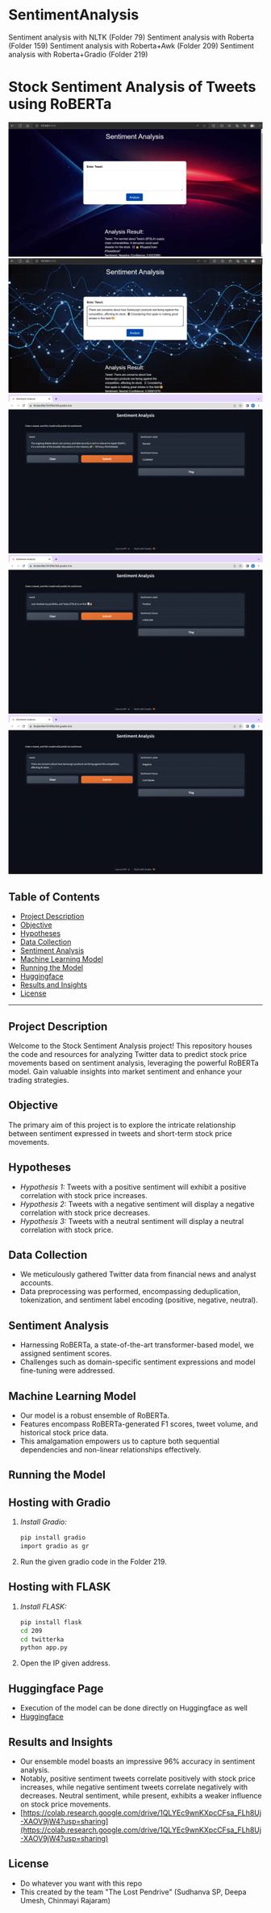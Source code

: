 # SentimentAnalysis
Sentiment analysis with NLTK (Folder 79) 
Sentiment analysis with Roberta (Folder 159)
Sentiment analysis with Roberta+Awk (Folder 209)
Sentiment analysis with Roberta+Gradio (Folder 219)

<!-- MARKER: Start of README -->

# Stock Sentiment Analysis of Tweets using RoBERTa


![Feature 1 Screenshot](Media/1.jpeg)
![Feature 1 Screenshot](Media/2.jpeg)
![Feature 1 Screenshot](Media/3.png)
![Feature 1 Screenshot](Media/4.png)
![Feature 1 Screenshot](Media/5.png)

## Table of Contents

- [Project Description](#project-description)
- [Objective](#objective)
- [Hypotheses](#hypotheses)
- [Data Collection](#data-collection)
- [Sentiment Analysis](#sentiment-analysis)
- [Machine Learning Model](#machine-learning-model)
- [Running the Model](#running-the-model)
- [Huggingface](https://huggingface.co/sudhanvasp/Sentiment-Analysis)
- [Results and Insights](#results-and-insights)
- [License](#license)

---

<!-- MARKER: Project Description -->

## Project Description

Welcome to the Stock Sentiment Analysis project! This repository houses the code and resources for analyzing Twitter data to predict stock price movements based on sentiment analysis, leveraging the powerful RoBERTa model. Gain valuable insights into market sentiment and enhance your trading strategies.

<!-- MARKER: Objective -->

## Objective

The primary aim of this project is to explore the intricate relationship between sentiment expressed in tweets and short-term stock price movements.

<!-- MARKER: Hypotheses -->

## Hypotheses

- *Hypothesis 1:* Tweets with a positive sentiment will exhibit a positive correlation with stock price increases.
- *Hypothesis 2:* Tweets with a negative sentiment will display a negative correlation with stock price decreases.
- *Hypothesis 3:* Tweets with a neutral sentiment will display a neutral correlation with stock price.

<!-- MARKER: Data Collection -->

## Data Collection

- We meticulously gathered Twitter data from financial news and analyst accounts.
- Data preprocessing was performed, encompassing deduplication, tokenization, and sentiment label encoding (positive, negative, neutral).

<!-- MARKER: Sentiment Analysis -->

## Sentiment Analysis

- Harnessing RoBERTa, a state-of-the-art transformer-based model, we assigned sentiment scores.
- Challenges such as domain-specific sentiment expressions and model fine-tuning were addressed.

<!-- MARKER: Machine Learning Model -->

## Machine Learning Model

- Our model is a robust ensemble of RoBERTa.
- Features encompass RoBERTa-generated F1 scores, tweet volume, and historical stock price data.
- This amalgamation empowers us to capture both sequential dependencies and non-linear relationships effectively.

<!-- MARKER: Running the Model -->

## Running the Model

## Hosting with Gradio

1. *Install Gradio:*
   ```bash
   pip install gradio
   import gradio as gr

2. Run the given gradio code in the Folder 219.
## Hosting with FLASK

1. *Install FLASK:*
   ```bash
   pip install flask
   cd 209
   cd twitterka
   python app.py 

2. Open the IP given address.
<!-- MARKER: Project Description -->

## Huggingface Page
- Execution of the model can be done directly on Huggingface as well
- [Huggingface](https://huggingface.co/sudhanvasp/Sentiment-Analysis)


<!-- MARKER: Results and Insights-->

## Results and Insights

- Our ensemble model boasts an impressive 96% accuracy in sentiment analysis.
- Notably, positive sentiment tweets correlate positively with stock price increases, while negative sentiment tweets correlate negatively with decreases. Neutral sentiment, while present, exhibits a weaker influence on stock price movements.
- [https://colab.research.google.com/drive/1QLYEc9wnKXpcCFsa_FLh8Uj-XAOV9jW4?usp=sharing](https://colab.research.google.com/drive/1QLYEc9wnKXpcCFsa_FLh8Uj-XAOV9jW4?usp=sharing)

  
<!-- MARKER: License-->
## License
- Do whatever you want with this repo
- This created by the team "The Lost Pendrive" (Sudhanva SP, Deepa Umesh, Chinmayi Rajaram)
